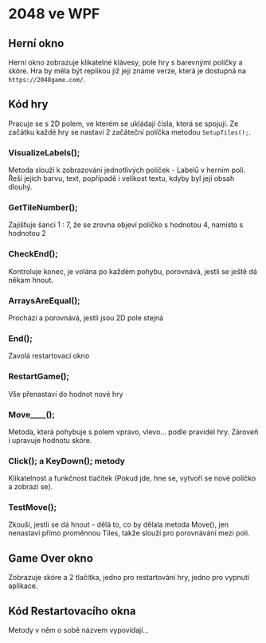 # 2048 ve WPF
## Herní okno
Herní okno zobrazuje klikatelné klávesy, pole hry s barevnými políčky a skóre. Hra by měla být replikou již její známe verze, která je dostupná na `https://2048game.com/`. 
## Kód hry
Pracuje se s 2D polem, ve kterém se ukládají čísla, která se spojují. Ze začátku každé hry se nastaví 2 začáteční políčka metodou ```SetupTiles();```.

### VisualizeLabels();
Metoda slouží k zobrazování jednotlivých políček - Labelů v herním poli. Řeší jejich barvu, text, popřípadě i velikost textu, kdyby byl její obsah dlouhý.

### GetTileNumber();
Zajišťuje šanci 1 : 7, že se zrovna objeví políčko s hodnotou 4, namísto s hodnotou 2

### CheckEnd();
Kontroluje konec, je volána po každém pohybu, porovnává, jestli se ještě dá někam hnout.

### ArraysAreEqual();
Prochází a porovnává, jestli jsou 2D pole stejná

### End();
Zavolá restartovací okno

### RestartGame();
Vše přenastaví do hodnot nové hry

### Move____();
Metoda, která pohybuje s polem vpravo, vlevo... podle pravidel hry. Zároveň i upravuje hodnotu skóre.

### Click(); a KeyDown(); metody
Klikatelnost a funkčnost tlačítek (Pokud jde, hne se, vytvoří se nové políčko a zobrazí se).

### TestMove();
Zkouší, jestli se dá hnout - dělá to, co by dělala metoda Move(), jen nenastaví přímo proměnnou Tiles, takže slouží pro porovnávání mezi poli.


## Game Over okno
Zobrazuje skóre a 2 tlačítka, jedno pro restartování hry, jedno pro vypnutí aplikace.

## Kód Restartovacího okna
Metody v něm o sobě názvem vypovídají...